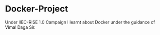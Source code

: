 # Docker-Project
Under IIEC-RISE 1.0 Campaign I learnt about Docker under the guidance of Vimal Daga Sir.

